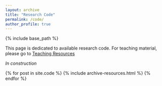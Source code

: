 ```yaml
---
layout: archive
title: "Research Code"
permalink: /code/
author_profile: true
---
```


{% include base_path %}

This page is dedicated to available research code. For teaching material, please go to [Teaching Resources](https://ldutoit.github.io/teaching/)

*In construction*

{% for post in site.code %}
  {% include archive-resources.html %}
{% endfor %} 




